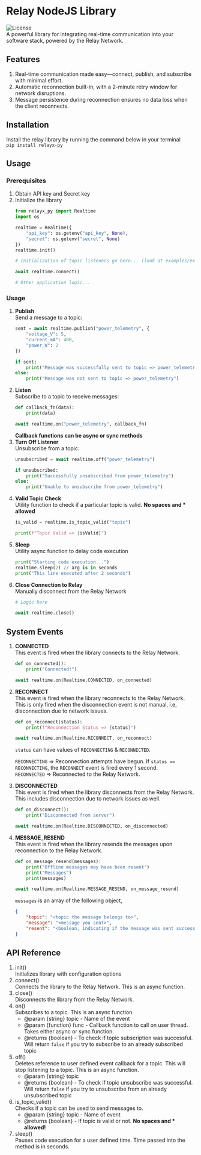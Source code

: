 # Relay NodeJS Library
![License](https://img.shields.io/badge/Apache_2.0-green?label=License)<br>
A powerful library for integrating real-time communication into your software stack, powered by the Relay Network.

## Features
1. Real-time communication made easy—connect, publish, and subscribe with minimal effort.
2. Automatic reconnection built-in, with a 2-minute retry window for network disruptions.
3. Message persistence during reconnection ensures no data loss when the client reconnects.

## Installation
Install the relay library by running the command below in your terminal<br>
`pip install relayx-py`

## Usage
### Prerequisites
1. Obtain API key and Secret key
2. Initialize the library
    ```python
    from relayx_py import Realtime
    import os

    realtime = Realtime({
        "api_key": os.getenv("api_key", None),
        "secret": os.getenv("secret", None)
    })
    realtime.init()

    # Initialization of topic listeners go here... (look at examples/example_chat.js for full implementation)

    await realtime.connect()

    # Other application logic...
    ```

### Usage
1. <b>Publish</b><br>
Send a message to a topic:<br>
    ```python
    sent = await realtime.publish("power_telemetry", {
        "voltage_V": 5,
        "current_mA": 400,
        "power_W": 2 
    })

    if sent:
        print("Message was successfully sent to topic => power_telemetry")
    else:
        print("Message was not sent to topic => power_telemetry")
    ```
2. <b>Listen</b><br>
Subscribe to a topic to receive messages:<br>
    ```python
    def callback_fn(data):
        print(data)
    
    await realtime.on("power_telemetry", callback_fn)
    ```
    <b>Callback functions can be async or sync methods</b>
3. <b>Turn Off Listener</b><br>
Unsubscribe from a topic:<br>
    ```python
    unsubscribed = await realtime.off("power_telemetry")

    if unsubscribed:
        print("Successfully unsubscribed from power_telemetry")
    else:
        print("Unable to unsubscribe from power_telemetry")
    ```
4. <b>Valid Topic Check</b><br>
Utility function to check if a particular topic is valid. <b>No spaces and * allowed</b>
    ```python
    is_valid = realtime.is_topic_valid("topic")

    print(f"Topic Valid => {isValid}")
    ```
5. <b>Sleep</b><br>
Utility async function to delay code execution
    ```python
    print("Starting code execution...")
    realtime.sleep(2) // arg is in seconds
    print("This line executed after 2 seconds")
    ```
6. <b>Close Connection to Relay</b><br>
Manually disconnect from the Relay Network
    ```python
    # Logic here

    await realtime.close()
    ```

## System Events
1. <b>CONNECTED</b><br>
This event is fired when the library connects to the Relay Network.
    ```python
    def on_connected():
        print("Connected!")

    await realtime.on(Realtime.CONNECTED, on_connected)
    ```

2. <b>RECONNECT</b><br>
This event is fired when the library reconnects to the Relay Network. This is only fired when the disconnection event is not manual, i.e, disconnection due to network issues.
    ```python
    def on_reconnect(status):
        print(f"Reconnection Status => {status}")

    await realtime.on(Realtime.RECONNECT, on_reconnect)
    ```
    `status` can have values of `RECONNECTING` & `RECONNECTED`.

    `RECONNECTING` => Reconnection attempts have begun. If `status == RECONNECTING`, the `RECONNECT` event is fired every 1 second.<br>
    `RECONNECTED` => Reconnected to the Relay Network.
3. <b>DISCONNECTED</b><br>
This event is fired when the library disconnects from the Relay Network. This includes disconnection due to network issues as well.
    ```python
    def on_disconnect():
        print("Disconnected from server")
    
    await realtime.on(Realtime.DISCONNECTED, on_disconnected)
    ```
4. <b>MESSAGE_RESEND</b><br>
This event is fired when the library resends the messages upon reconnection to the Relay Network.
    ```python
    def on_message_resend(messages):
        print("Offline messages may have been resent")
        print("Messages")
        print(messages)

    await realtime.on(Realtime.MESSAGE_RESEND, on_message_resend)
    ```
    `messages` is an array of the following object,<br>
    ```json
    {
        "topic": "<topic the message belongs to>",
        "message": "<message you sent>",
        "resent": "<boolean, indicating if the message was sent successully>"
    }
    ```

## API Reference
1. init()<br>
Initializes library with configuration options
2. connect()<br>
Connects the library to the Relay Network. This is an async function.
3. close()<br>
Disconnects the library from the Relay Network.
3. on()<br>
Subscribes to a topic. This is an async function.
     * @param {string} topic - Name of the event
     * @param {function} func - Callback function to call on user thread. Takes either async or sync function.
     * @returns {boolean} - To check if topic subscription was successful. Will return `false` if you try to subscribe to an already subscribed topic
3. off()<br>
Deletes reference to user defined event callback for a topic. This will stop listening to a topic. This is an async function.
     * @param {string} topic 
     * @returns {boolean} - To check if topic unsubscribe was successful. Will return `false` if you try to unsubscribe from an already unsubscribed topic
4. is_topic_valid()<br>
Checks if a topic can be used to send messages to.
     * @param {string} topic - Name of event
     * @returns {boolean} - If topic is valid or not. <b>No spaces and * allowed!</b>
5. sleep()<br>
Pauses code execution for a user defined time. Time passed into the method is in seconds.